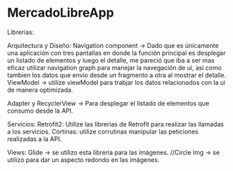 # MercadoLibreApp

Librerias:

Arquitectura y Diseño:
Navigation component -> Dado que es únicamente una aplicación con tres pantallas en donde la función principal
es desplegar un listado de elementos y luego el detalle, me pareció que iba a ser mas eficaz utilizar navigation graph para manejar la navegación de ui,
asi como tambien los datos que envio desde un fragmento a otra al mostrar el detalle. 
ViewModel -> utilize viewModel para trabjar los datos relacionados con la ui de manera optimizada.

Adapter y RecyclerView -> Para desplegar el listado de elementos que consumo desde la API.

Servicios:
Retrofit2: Utilize las librerias de Retrofit para realizar las llamadas a los servicios.
Cortinas: utilize corrutinas manipular las peticiones realizadas a la API.

Views:
Glide -> se utilizo esta librería para las imágenes.
//Circle Img -> se utilizó para dar un aspecto redondo en las imágenes.



